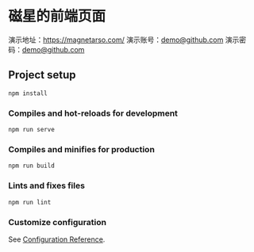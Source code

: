 # 磁星的前端页面
演示地址：https://magnetarso.com/
演示账号：demo@github.com
演示密码：demo@github.com
## Project setup
```
npm install
```

### Compiles and hot-reloads for development
```
npm run serve
```

### Compiles and minifies for production
```
npm run build
```

### Lints and fixes files
```
npm run lint
```

### Customize configuration
See [Configuration Reference](https://cli.vuejs.org/config/).
